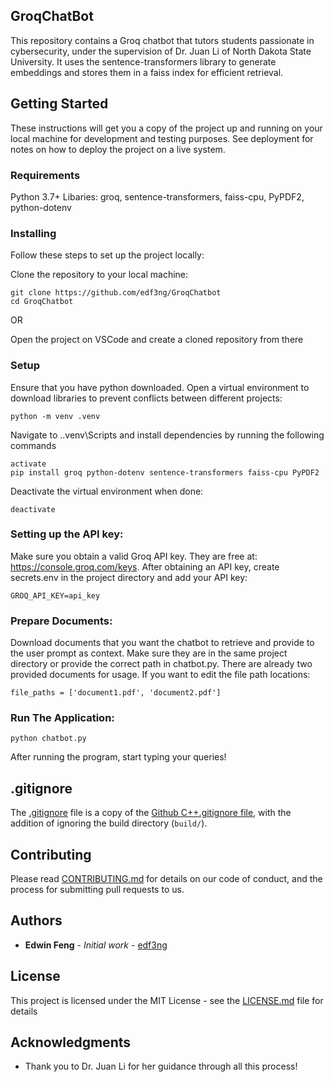 ## GroqChatBot 

This repository contains a Groq chatbot that tutors students passionate in cybersecurity, under the supervision of Dr. Juan Li of North Dakota State University. It uses the sentence-transformers library to generate embeddings and stores them in a faiss index for efficient retrieval.

## Getting Started

These instructions will get you a copy of the project up and running on your local machine for development and testing purposes. See deployment for notes on how to deploy the project on a live system.

### Requirements

Python 3.7+
Libaries: groq, sentence-transformers, faiss-cpu, PyPDF2, python-dotenv

### Installing

Follow these steps to set up the project locally:

Clone the repository to your local machine:

```
git clone https://github.com/edf3ng/GroqChatbot
cd GroqChatbot
```

OR

Open the project on VSCode and create a cloned repository from there

### Setup

Ensure that you have python downloaded.
Open a virtual environment to download libraries to prevent conflicts between different projects:

```
python -m venv .venv
```

Navigate to .\.venv\Scripts and install dependencies by running the following commands

```
activate
pip install groq python-dotenv sentence-transformers faiss-cpu PyPDF2
```

Deactivate the virtual environment when done:

```
deactivate
```

### Setting up the API key:

Make sure you obtain a valid Groq API key. They are free at: https://console.groq.com/keys.
After obtaining an API key, create secrets.env in the project directory and add your API key:

```
GROQ_API_KEY=api_key
```

### Prepare Documents:

Download documents that you want the chatbot to retrieve and provide to the user prompt as context. Make sure they are in the same project directory or provide the correct path in chatbot.py. There are already two provided documents for usage.
If you want to edit the file path locations:

```
file_paths = ['document1.pdf', 'document2.pdf']
```

### Run The Application:
```
python chatbot.py
```

After running the program, start typing your queries!

## .gitignore

The [.gitignore](.gitignore) file is a copy of the [Github C++.gitignore file](https://github.com/github/gitignore/blob/master/C%2B%2B.gitignore),
with the addition of ignoring the build directory (`build/`).

## Contributing

Please read [CONTRIBUTING.md](https://gist.github.com/PurpleBooth/b24679402957c63ec426) for details on our code of conduct, and the process for submitting pull requests to us.

## Authors

* **Edwin Feng** - *Initial work* - [edf3ng](https://github.com/edf3ng)

## License

This project is licensed under the MIT License - see the [LICENSE.md](LICENSE.md) file for details

## Acknowledgments

* Thank you to Dr. Juan Li for her guidance through all this process!

